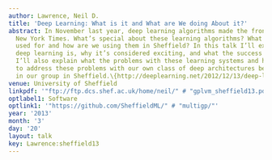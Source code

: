 ```yaml
---
author: Lawrence, Neil D.
title: 'Deep Learning: What is it and What are We doing About it?'
abstract: In November last year, deep learning algorithms made the front page of the
  New York Times. What’s special about these learning algorithms? What are they being
  used for and how are we using them in Sheffield? In this talk I’ll explain what
  deep learning is, why it’s considered exciting, and what the success stories are.
  I’ll also explain what the problems with these learning systems and how we are trying
  to address these problems with our own class of deep architectures been developed
  in our group in Sheffield.\{http://deeplearning.net/2012/12/13/deep-learning-algorithms-made-front-page-on-new-york-times/
venue: University of Sheffield
linkpdf: '"ftp://ftp.dcs.shef.ac.uk/home/neil/" # "gplvm_sheffield13.pdf"'
optlabel1: Software
optlink1: '"https://github.com/SheffieldML/" # "multigp/"'
year: '2013'
month: '3'
day: '20'
layout: talk
key: Lawrence:sheffield13
---
```

